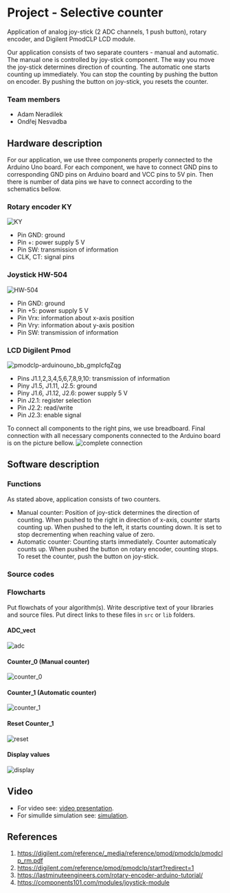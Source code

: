 # Project - Selective counter

Application of analog joy-stick (2 ADC channels, 1 push button), rotary encoder, and Digilent PmodCLP LCD module.

Our application consists of two separate counters - manual and automatic. The manual one is controlled by joy-stick component. The way you move the joy-stick determines direction of counting. The automatic one starts counting up immediately. You can stop the counting by pushing the button on encoder. By pushing the button on joy-stick, you resets the counter.

### Team members

* Adam Neradilek
* Ondřej Nesvadba

## Hardware description

For our application, we use three components properly connected to the Arduino Uno board. For each component, we have to connect GND pins to corresponding GND pins on Arduino board and VCC pins to 5V pin. Then there is number of data pins we have to connect according to the schematics bellow.

### Rotary encoder KY
![KY](https://user-images.githubusercontent.com/99417291/205458608-6e49dab6-0f86-4f83-8a98-29bd163364f7.png)

* Pin GND: ground
* Pin +: power supply 5 V
* Pin SW: transmission of information
* CLK, CT: signal pins

### Joystick HW-504
![HW-504](https://user-images.githubusercontent.com/99417291/205458618-b3d640bc-a72d-437f-a9a0-8da89a7361f3.png)

* Pin GND: ground
* Pin +5: power supply 5 V
* Pin Vrx: information about x-axis position 
* Pin Vry: information about y-axis position
* Pin SW: transmission of information

### LCD Digilent Pmod
![pmodclp-arduinouno_bb_gmplcfqZqg](https://user-images.githubusercontent.com/99417291/205458621-2fdcf0f4-b484-4f0c-83ce-bfd333b01045.png)

* Pins J1.1,2,3,4,5,6,7,8,9,10: transmission of information
* Piny J1.5, J1.11, J2.5: ground
* Piny J1.6, J1.12, J2.6: power supply 5 V
* Pin J2.1: register selection
* Pin J2.2: read/write
* Pin J2.3: enable signal

To connect all components to the right pins, we use breadboard. Final connection with all necessary components connected to the Arduino board is on the picture bellow.
![complete connection](https://user-images.githubusercontent.com/99417291/205458941-f0b1735d-0ad1-4454-a5d3-f12c880d6b9c.jpg)


## Software description
### Functions
As stated above, application consists of two counters. 
* Manual counter: Position of joy-stick determines the direction of counting. When pushed to the right in direction of x-axis, counter starts counting up. When pushed to the left, it starts counting down. It is set to stop decrementing when reaching value of zero.
* Automatic counter: Counting starts immediately. Counter automaticaly counts up. When pushed the button on rotary encoder, counting stops. To reset the counter, push the button on joy-stick.

### Source codes



### Flowcharts
Put flowchats of your algorithm(s). Write descriptive text of your libraries and source files. Put direct links to these files in `src` or `lib` folders.

#### ADC_vect
![adc](https://user-images.githubusercontent.com/99417291/206279790-4ba4b0f7-333a-4c79-bc20-40900500a751.jpg)

#### Counter_0 (Manual counter)
![counter_0](https://user-images.githubusercontent.com/99417291/206279970-d2351319-19d3-40a7-97ea-6fabb8df4635.jpg)

#### Counter_1 (Automatic counter)
![counter_1](https://user-images.githubusercontent.com/99417291/206279994-457aca6c-2abd-41c8-a1ef-0bf598abcdf8.jpg)

#### Reset Counter_1
![reset](https://user-images.githubusercontent.com/99417291/206280024-fab43dd7-17b8-4d36-8758-679fbd59ef6f.jpg)

#### Display values
![display](https://user-images.githubusercontent.com/99417291/206280259-6ce28f3e-b830-4681-95dc-dafe6d5ec4c4.jpg)

## Video

* For video see: [video presentation](https://drive.google.com/file/d/1CWMb7DfZeLsw64z7y-cciqaf_-bbAd5J/view?usp=share_link).
* For simulIde simulation see: [simulation](...).

## References

1. https://digilent.com/reference/_media/reference/pmod/pmodclp/pmodclp_rm.pdf
2. https://digilent.com/reference/pmod/pmodclp/start?redirect=1
3. https://lastminuteengineers.com/rotary-encoder-arduino-tutorial/
4. https://components101.com/modules/joystick-module
